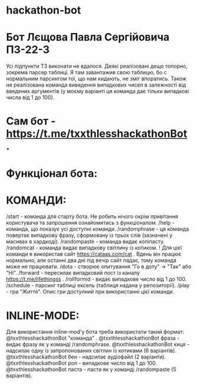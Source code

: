 # hackathon-bot
# Бот Лєщова Павла Сергійовича ПЗ-22-3

Усі підпункти ТЗ виконати не вдалося. Деякі реалізовані дещо топорно, зокрема парсер таблиці. Я там завантажив свою таблицю, бо с нормальним парсингом тої, що нам кидають, не зміг впоратись. Також не реалізована команда виведення випадкових чисел в залежності від введених аргументів (у моєму варіанті ця команда
дає тільки випадкові числа від 1 до 100).

# Сам бот - https://t.me/txxthlesshackathonBot .

# Функціонал бота:
 # КОМАНДИ:
   /start - команда для старту бота. Не робить нічого окрім привітання користувача та запрошення ознайомитись з функціоналом.
   /help - команда, що показує усі доступні команди.
   /randomphrase - ця команда повертає випадкову фразу, сформовану із трьох слів (зазначені у масивах в хардкоді). 
   /randompaste - команда видає копіпасту.
   /randomcat - команда видає випадкову світлину із котиком. ! Для цієї команди я використав сайт https://cataas.com/cat . Вдень він працює нормально, але останні два дні під вечір сайт падає, тому команда може не працювати.
   /dota - створює опитування "Го в доту" -> "Так" або "Ні".
   /forward - пересилає випадковий пост із каналу https://t.me/lifethingss .
   /rollformid - видає випадкове число від 1 до 100.
   /schedule - парсинг таблиці ексель (таблиця надана у репозиторії).
   /play - гра "Життя". Опис гри доступний при використанні цієї команди.
 
 # INLINE-MODE:
   Для використання inline-mod'у бота треба використати такий формат: @txxthlesshackathonBot "команда" .
   @txxthlesshackathonBot фраза - видає фразу як у команді /randomphrase.
   @txxthlesshackathonBot киця - надсилає одну із запропонованих світлин із котиками (6 варіантів).
   @txxthlesshackathonBot бен - надсилає аудіофайл (2 варіанти).
   @txxthlesshackathonBot рол - випадкове число від 1 до 100.
   @txxthlesshackathonBot паста - паста як у команді /randompaste (5 варіантів).
